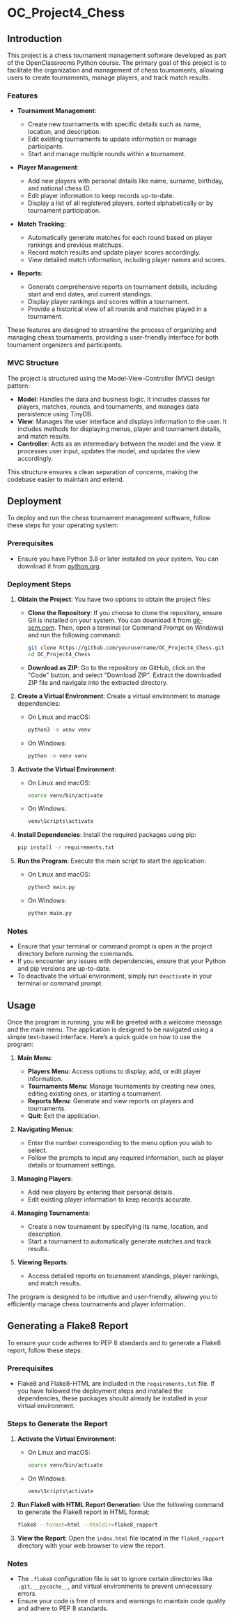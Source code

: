 # OC_Project4_Chess

## Introduction

This project is a chess tournament management software developed as part of the OpenClassrooms Python course. The primary goal of this project is to facilitate the organization and management of chess tournaments, allowing users to create tournaments, manage players, and track match results.

### Features

- **Tournament Management**: 
  - Create new tournaments with specific details such as name, location, and description.
  - Edit existing tournaments to update information or manage participants.
  - Start and manage multiple rounds within a tournament.

- **Player Management**: 
  - Add new players with personal details like name, surname, birthday, and national chess ID.
  - Edit player information to keep records up-to-date.
  - Display a list of all registered players, sorted alphabetically or by tournament participation.

- **Match Tracking**: 
  - Automatically generate matches for each round based on player rankings and previous matchups.
  - Record match results and update player scores accordingly.
  - View detailed match information, including player names and scores.

- **Reports**: 
  - Generate comprehensive reports on tournament details, including start and end dates, and current standings.
  - Display player rankings and scores within a tournament.
  - Provide a historical view of all rounds and matches played in a tournament.

These features are designed to streamline the process of organizing and managing chess tournaments, providing a user-friendly interface for both tournament organizers and participants.

### MVC Structure

The project is structured using the Model-View-Controller (MVC) design pattern:

- **Model**: Handles the data and business logic. It includes classes for players, matches, rounds, and tournaments, and manages data persistence using TinyDB.
- **View**: Manages the user interface and displays information to the user. It includes methods for displaying menus, player and tournament details, and match results.
- **Controller**: Acts as an intermediary between the model and the view. It processes user input, updates the model, and updates the view accordingly.

This structure ensures a clean separation of concerns, making the codebase easier to maintain and extend.

## Deployment

To deploy and run the chess tournament management software, follow these steps for your operating system:

### Prerequisites

- Ensure you have Python 3.8 or later installed on your system. You can download it from [python.org](https://www.python.org/downloads/).

### Deployment Steps

1. **Obtain the Project**:
   You have two options to obtain the project files:
   - **Clone the Repository**: 
     If you choose to clone the repository, ensure Git is installed on your system. You can download it from [git-scm.com](https://git-scm.com/). Then, open a terminal (or Command Prompt on Windows) and run the following command:
     ```bash
     git clone https://github.com/yourusername/OC_Project4_Chess.git
     cd OC_Project4_Chess
     ```
   - **Download as ZIP**:
     Go to the repository on GitHub, click on the "Code" button, and select "Download ZIP". Extract the downloaded ZIP file and navigate into the extracted directory.

2. **Create a Virtual Environment**:
   Create a virtual environment to manage dependencies:
   - On Linux and macOS:
     ```bash
     python3 -m venv venv
     ```
   - On Windows:
     ```bash
     python -m venv venv
     ```

3. **Activate the Virtual Environment**:
   - On Linux and macOS:
     ```bash
     source venv/bin/activate
     ```
   - On Windows:
     ```bash
     venv\Scripts\activate
     ```

4. **Install Dependencies**:
   Install the required packages using pip:
   ```bash
   pip install -r requirements.txt
   ```

5. **Run the Program**:
   Execute the main script to start the application:
   - On Linux and macOS:
     ```bash
     python3 main.py
     ```
   - On Windows:
     ```bash
     python main.py
     ```

### Notes

- Ensure that your terminal or command prompt is open in the project directory before running the commands.
- If you encounter any issues with dependencies, ensure that your Python and pip versions are up-to-date.
- To deactivate the virtual environment, simply run `deactivate` in your terminal or command prompt.

## Usage

Once the program is running, you will be greeted with a welcome message and the main menu. The application is designed to be navigated using a simple text-based interface. Here’s a quick guide on how to use the program:

1. **Main Menu**:
   - **Players Menu**: Access options to display, add, or edit player information.
   - **Tournaments Menu**: Manage tournaments by creating new ones, editing existing ones, or starting a tournament.
   - **Reports Menu**: Generate and view reports on players and tournaments.
   - **Quit**: Exit the application.

2. **Navigating Menus**:
   - Enter the number corresponding to the menu option you wish to select.
   - Follow the prompts to input any required information, such as player details or tournament settings.

3. **Managing Players**:
   - Add new players by entering their personal details.
   - Edit existing player information to keep records accurate.

4. **Managing Tournaments**:
   - Create a new tournament by specifying its name, location, and description.
   - Start a tournament to automatically generate matches and track results.

5. **Viewing Reports**:
   - Access detailed reports on tournament standings, player rankings, and match results.

The program is designed to be intuitive and user-friendly, allowing you to efficiently manage chess tournaments and player information.

## Generating a Flake8 Report

To ensure your code adheres to PEP 8 standards and to generate a Flake8 report, follow these steps:

### Prerequisites

- Flake8 and Flake8-HTML are included in the `requirements.txt` file. If you have followed the deployment steps and installed the dependencies, these packages should already be installed in your virtual environment.

### Steps to Generate the Report

1. **Activate the Virtual Environment**:
   - On Linux and macOS:
     ```bash
     source venv/bin/activate
     ```
   - On Windows:
     ```bash
     venv\Scripts\activate
     ```

2. **Run Flake8 with HTML Report Generation**:
   Use the following command to generate the Flake8 report in HTML format:
   ```bash
   flake8 --format=html --htmldir=flake8_rapport
   ```

3. **View the Report**:
   Open the `index.html` file located in the `flake8_rapport` directory with your web browser to view the report.

### Notes

- The `.flake8` configuration file is set to ignore certain directories like `.git`, `__pycache__`, and virtual environments to prevent unnecessary errors.
- Ensure your code is free of errors and warnings to maintain code quality and adhere to PEP 8 standards.